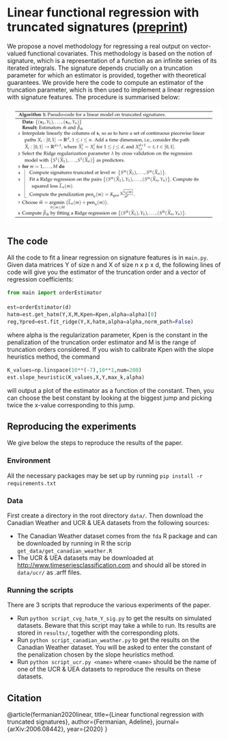 # Linear functional regression with truncated signatures ([preprint](https://arxiv.org/abs/2006.08442))

We propose a novel methodology for regressing a real output on vector-valued functional covariates. This methodology is based on the notion of signature, which is a representation of a function as an infinite series of its iterated integrals. The signature depends crucially on a truncation parameter for which an estimator is provided, together with theoretical guarantees. We provide here the code to compute an estimator of the truncation parameter, which is then used to implement a linear regression with signature features. The procedure is summarised below:

<p align="center">
    <img class="center" src="./paper/images/algo-full-procedure.png" width="600"/>
</p>

## The code

All the code to fit a linear regression on signature features is in `main.py`. Given data matrices Y of size n and X of size n x p x d, the following lines of code will give you the estimator of the truncation order and a vector of regression coefficients:

```python
from main import orderEstimator

est=orderEstimator(d)
hatm=est.get_hatm(Y,X,M,Kpen=Kpen,alpha=alpha)[0]
reg,Ypred=est.fit_ridge(Y,X,hatm,alpha=alpha,norm_path=False)
```

where alpha is the regularization parameter, Kpen is the constant in the penalization of the truncation order estimator and M is the range of truncation orders considered. If you wish to calibrate Kpen with the slope heuristics method, the command

```python
K_values=np.linspace(10**(-7),10**1,num=200)
est.slope_heuristic(K_values,X,Y,max_k,alpha)
```
will output a plot of the estimator as a function of the constant. Then, you can choose the best constant by looking at the biggest jump and picking twice the x-value corresponding to this jump. 

## Reproducing the experiments

We give below the steps to reproduce the results of the paper.

### Environment

All the necessary packages may be set up by running
`pip install -r requirements.txt`

### Data

First create a directory in the root directory `data/`. Then download the Canadian Weather and UCR & UEA datasets from the following sources:

* The Canadian Weather dataset comes from the `fda` R package and can be downloaded by running in R the scrip `get_data/get_canadian_weather.R`
* The UCR & UEA datasets may be downloaded at http://www.timeseriesclassification.com and should all be stored in `data/ucr/` as .arff files.

### Running the scripts

There are 3 scripts that reproduce the various experiments of the paper.

* Run `python script_cvg_hatm_Y_sig.py` to get the results on simulated datasets. Beware that this script may take a while to run. Its results are stored in `results/`, together with the corresponding plots.
* Run `python script_canadian_weather.py` to get the results on the Canadian Weather dataset. You will be asked to enter the constant of the penalization chosen by the slope heuristics method.
* Run `python script_ucr.py <name>` where `<name>` should be the name of one of the UCR & UEA datasets to reproduce the results on these datasets.

## Citation

@article{fermanian2020linear,
  title={Linear functional regression with truncated signatures},
  author={Fermanian, Adeline},
  journal={arXiv:2006.08442},
  year={2020}
}


